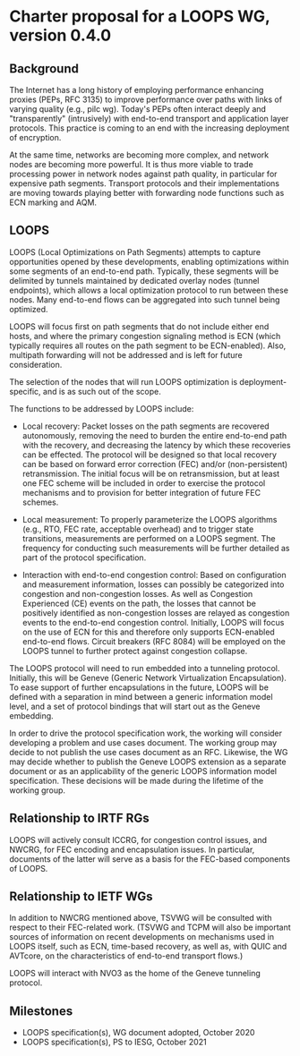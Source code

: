 # Charter proposal for a LOOPS WG, version 0.4.0

## Background

The Internet has a long history of employing performance enhancing
proxies (PEPs, RFC 3135) to improve performance over paths with links
of varying quality (e.g., pilc wg).  Today's PEPs often interact deeply and
"transparently" (intrusively) with end-to-end transport and
application layer protocols.  This practice is coming to an end with
the increasing deployment of encryption.

At the same time, networks are becoming more complex, and
network nodes are becoming more powerful.  It is thus more viable
to trade processing power in network nodes against path quality, in
particular for expensive path segments.  Transport protocols and their
implementations are moving towards playing better with forwarding node
functions such as ECN marking and AQM.

## LOOPS

LOOPS (Local Optimizations on Path Segments) attempts to capture
opportunities opened by these developments, enabling optimizations
within some segments of an end-to-end path.  Typically, these segments will be delimited
by tunnels maintained by dedicated overlay nodes (tunnel endpoints), which allows a local
optimization protocol to run between these nodes.  Many end-to-end
flows can be aggregated into such tunnel being optimized.

LOOPS will focus first on path segments that do not include
either end hosts, and where the primary congestion signaling method is
ECN (which typically requires all routes on the path segment to be
ECN-enabled).  Also, multipath forwarding will not be addressed and is left for future consideration.

The selection of the nodes that will run LOOPS optimization is deployment-specific, and is as such out of the scope.

The functions to be addressed by LOOPS include:

* Local recovery:  Packet losses on the path segments are recovered
  autonomously, removing the need to burden the entire end-to-end path
  with the recovery, and decreasing the latency by which these
  recoveries can be effected.  The protocol will be designed so that
  local recovery can be based on forward error correction (FEC) and/or
  (non-persistent) retransmission. The initial focus will be on
  retransmission, but at least one FEC scheme will be included in
  order to exercise the protocol mechanisms and to provision for better integration of future FEC schemes.

* Local measurement: To properly parameterize the LOOPS algorithms
  (e.g., RTO, FEC rate, acceptable overhead) and to trigger state transitions, measurements
  are performed on a LOOPS segment. The frequency for conducting such measurements will be further detailed as part of the protocol specification.

* Interaction with end-to-end congestion control:  Based on
  configuration and measurement information, losses can possibly be
  categorized into congestion and non-congestion losses.  As well as
  Congestion Experienced (CE) events on the path, the losses that cannot be positively
  identified as non-congestion losses are relayed as congestion events
  to the end-to-end congestion control. Initially, LOOPS will focus on
  the use of ECN for this and therefore only supports ECN-enabled
  end-to-end flows.  Circuit breakers (RFC 8084) will be employed on
  the LOOPS tunnel to further protect against congestion collapse.

The LOOPS protocol will need to run embedded into a tunneling
protocol.  Initially, this will be Geneve (Generic Network Virtualization Encapsulation).  To ease support of further encapsulations in the future, LOOPS will be defined with
a separation in mind between a generic information model level, and a
set of protocol bindings that will start out as the Geneve embedding.

In order to drive the protocol specification work, the working will consider developing a problem and use cases document. The working group may decide to not publish the use cases document as an RFC. Likewise, the WG may decide whether to publish the Geneve LOOPS extension as a separate document or as an applicability of the generic LOOPS information model specification. These decisions will be made during the lifetime of the working group.


## Relationship to IRTF RGs

LOOPS will actively consult ICCRG, for congestion control issues, and
NWCRG, for FEC encoding and encapsulation issues.  In particular,
documents of the latter will serve as a basis for the FEC-based
components of LOOPS.

## Relationship to IETF WGs

In addition to NWCRG mentioned above, TSVWG will be consulted with
respect to their FEC-related work.
(TSVWG and TCPM will also be important sources of information on
recent developments on mechanisms used in LOOPS itself, such as ECN,
time-based recovery, as well as, with QUIC and AVTcore, on the
characteristics of end-to-end transport flows.)

LOOPS will interact with NVO3 as the home of
the Geneve tunneling protocol.

## Milestones

* LOOPS specification(s), WG document adopted, October 2020
* LOOPS specification(s), PS to IESG, October 2021
